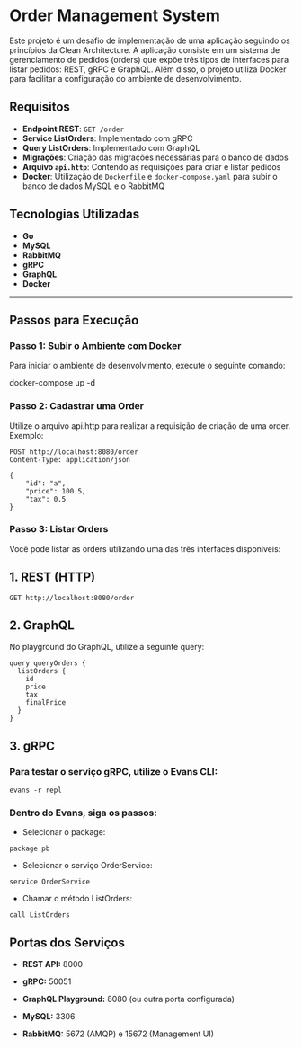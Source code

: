 # Order Management System

Este projeto é um desafio de implementação de uma aplicação seguindo os princípios da Clean Architecture. A aplicação consiste em um sistema de gerenciamento de pedidos (orders) que expõe três tipos de interfaces para listar pedidos: REST, gRPC e GraphQL. Além disso, o projeto utiliza Docker para facilitar a configuração do ambiente de desenvolvimento.

## Requisitos

- **Endpoint REST**: `GET /order`
- **Service ListOrders**: Implementado com gRPC
- **Query ListOrders**: Implementado com GraphQL
- **Migrações**: Criação das migrações necessárias para o banco de dados
- **Arquivo `api.http`**: Contendo as requisições para criar e listar pedidos
- **Docker**: Utilização de `Dockerfile` e `docker-compose.yaml` para subir o banco de dados MySQL e o RabbitMQ

## Tecnologias Utilizadas

- **Go**
- **MySQL**
- **RabbitMQ**
- **gRPC**
- **GraphQL**
- **Docker**

---

## Passos para Execução

### Passo 1: Subir o Ambiente com Docker

Para iniciar o ambiente de desenvolvimento, execute o seguinte comando:

docker-compose up -d

### Passo 2: Cadastrar uma Order

Utilize o arquivo api.http para realizar a requisição de criação de uma order. Exemplo:
``` 
POST http://localhost:8080/order
Content-Type: application/json

{
    "id": "a",
    "price": 100.5,
    "tax": 0.5
}
``` 
### Passo 3: Listar Orders

Você pode listar as orders utilizando uma das três interfaces disponíveis:

## 1. REST (HTTP)
``` 
GET http://localhost:8080/order
``` 
## 2. GraphQL

No playground do GraphQL, utilize a seguinte query:
``` 
query queryOrders {
  listOrders {
    id
    price
    tax
    finalPrice
  }
}
``` 
## 3. gRPC

### Para testar o serviço gRPC, utilize o Evans CLI:
``` 
evans -r repl
``` 
### Dentro do Evans, siga os passos:
- Selecionar o package:
```
package pb
``` 
- Selecionar o serviço OrderService:
``` 
service OrderService
``` 

- Chamar o método ListOrders:
``` 
call ListOrders
``` 

## Portas dos Serviços

- **REST API:** 8000

- **gRPC:** 50051

- **GraphQL Playground:** 8080 (ou outra porta configurada)

- **MySQL:** 3306

- **RabbitMQ:** 5672 (AMQP) e 15672 (Management UI)

